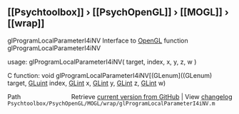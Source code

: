 ## [[Psychtoolbox]] &#8250; [[PsychOpenGL]] &#8250; [[MOGL]] &#8250; [[wrap]]

glProgramLocalParameterI4iNV  Interface to [OpenGL](OpenGL) function glProgramLocalParameterI4iNV  
  
usage:  glProgramLocalParameterI4iNV( target, index, x, y, z, w )  
  
C function:  void glProgramLocalParameterI4iNV[(GLenum]((GLenum) target, [GLuint](GLuint) index, [GLint](GLint) x, [GLint](GLint) y, [GLint](GLint) z, [GLint](GLint) w)  




<div class="code_header" style="text-align:right;">
  <span style="float:left;">Path&nbsp;&nbsp;</span> <span class="counter">Retrieve <a href=
  "https://raw.github.com/Psychtoolbox-3/Psychtoolbox-3/beta/Psychtoolbox/PsychOpenGL/MOGL/wrap/glProgramLocalParameterI4iNV.m">current version from GitHub</a> | View <a href=
  "https://github.com/Psychtoolbox-3/Psychtoolbox-3/commits/beta/Psychtoolbox/PsychOpenGL/MOGL/wrap/glProgramLocalParameterI4iNV.m">changelog</a></span>
</div>
<div class="code">
  <code>Psychtoolbox/PsychOpenGL/MOGL/wrap/glProgramLocalParameterI4iNV.m</code>
</div>

